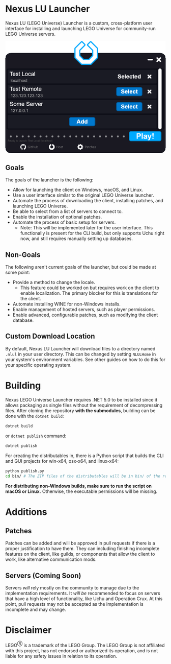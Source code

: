 # Nexus LU Launcher
Nexus LU (LEGO Universe) Launcher is a custom, cross-platform
user interface for installing and launching LEGO Universe
for community-run LEGO Universe servers.

![Launcher example](images/launcher.png)

## Goals
The goals of the launcher is the following:
* Allow for launching the client on Windows, macOS, and Linux.
* Use a user interface similar to the original LEGO Universe launcher.
* Automate the process of downloading the client, installing patches,
  and launching LEGO Universe.
* Be able to select from a list of servers to connect to.
* Enable the installation of optional patches.
* Automate the process of basic setup for servers.
  * Note: This will be implemented later for the user interface.
    This functionally is present for the CLI build, but only supports
    Uchu right now, and still requires manually setting up databases.

## Non-Goals
The following aren't current goals of the launcher, but could
be made at some point:
* Provide a method to change the locale.
  * This feature could be worked on but requires work on the client to enable
    localization. The primary blocker for this is translations for the client.
* Automate installing WINE for non-Windows installs.
* Enable management of hosted servers, such as player permissions.
* Enable advanced, configurable patches, such as modifying the client database.

## Custom Download Location
By default, Nexus LU Launcher will download files to a directory named
`.nlul` in your user directory. This can be changed by setting `NLULHome`
in your system's environment variables. See other guides on how to do
this for your specific operating system.

# Building
Nexus LEGO Universe Launcher requires .NET 5.0 to be installed
since it allows packaging as single files without the requirement of
decompressing files. After cloning the repository **with the submodules**,
building can be done with the `dotnet build`:
```bash
dotnet build
```
or `dotnet publish` command:
```bash
dotnet publish
```

For creating the distributables in, there is a Python script that builds the
CLI and GUI projects for win-x64, osx-x64, and linux-x64:
```bash
python publish.py
cd bin/ # The ZIP files of the distributables will be in bin/ of the repository.
```

**For distributing non-Windows builds, make sure to run the script on
macOS or Linux.** Otherwise, the executable permissions will be missing.

# Additions
## Patches
Patches can be added and will be approved in pull requests if there
is a proper justification to have them. They can including finishing incomplete
features on the client, like guilds, or components that allow the client
to work, like alternative communication mods.

## Servers (Coming Soon)
Servers *will* rely mostly on the community to manage due to the implementation
requirements. It *will be* recommended to focus on servers that have a high
level of functionality, like Uchu and Operation Crux. At this point, pull
requests may not be accepted as the implementation is incomplete and may
change.

# Disclaimer
LEGO<sup>Ⓡ</sup> is a trademark of the LEGO Group. The LEGO Group is not
affiliated with this project, has not endorsed or authorized its operation,
and is not liable for any safety issues in relation to its operation.